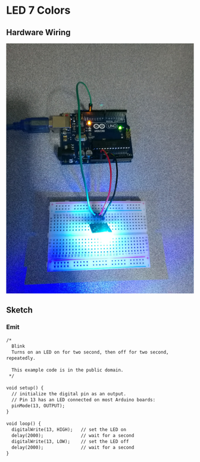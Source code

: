 # LED 7 Colors

## Hardware Wiring
![Image](../Examples/sensor-kit-for-arduino/030_led_7colors.jpg)

## Sketch
### Emit
```
/*
  Blink
  Turns on an LED on for two second, then off for two second, repeatedly.
 
  This example code is in the public domain.
 */

void setup() {                
  // initialize the digital pin as an output.
  // Pin 13 has an LED connected on most Arduino boards:
  pinMode(13, OUTPUT);     
}

void loop() {
  digitalWrite(13, HIGH);   // set the LED on
  delay(2000);              // wait for a second
  digitalWrite(13, LOW);    // set the LED off
  delay(2000);              // wait for a second
}
```
